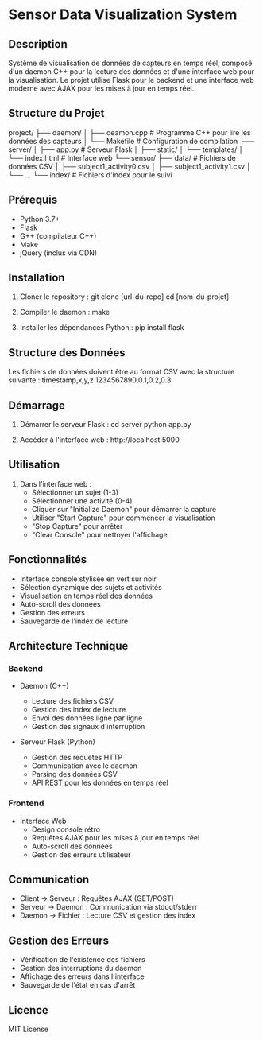 # Sensor Data Visualization System

## Description
Système de visualisation de données de capteurs en temps réel, composé d'un daemon C++ pour la lecture des données et d'une interface web pour la visualisation. Le projet utilise Flask pour le backend et une interface web moderne avec AJAX pour les mises à jour en temps réel.

## Structure du Projet
project/
├── daemon/
│   ├── deamon.cpp      # Programme C++ pour lire les données des capteurs
│   └── Makefile        # Configuration de compilation
├── server/
│   ├── app.py          # Serveur Flask
│   ├── static/
│   └── templates/
│       └── index.html  # Interface web
└── sensor/
    ├── data/           # Fichiers de données CSV
    │   ├── subject1_activity0.csv
    │   ├── subject1_activity1.csv
    │   └── ...
    └── index/          # Fichiers d'index pour le suivi

## Prérequis
- Python 3.7+
- Flask
- G++ (compilateur C++)
- Make
- jQuery (inclus via CDN)

## Installation
1. Cloner le repository :
git clone [url-du-repo]
cd [nom-du-projet]

2. Compiler le daemon :
make

3. Installer les dépendances Python :
pip install flask

## Structure des Données
Les fichiers de données doivent être au format CSV avec la structure suivante :
timestamp,x,y,z
1234567890,0.1,0.2,0.3

## Démarrage
1. Démarrer le serveur Flask :
cd server
python app.py

2. Accéder à l'interface web :
http://localhost:5000

## Utilisation
1. Dans l'interface web :
   - Sélectionner un sujet (1-3)
   - Sélectionner une activité (0-4)
   - Cliquer sur "Initialize Daemon" pour démarrer la capture
   - Utiliser "Start Capture" pour commencer la visualisation
   - "Stop Capture" pour arrêter
   - "Clear Console" pour nettoyer l'affichage

## Fonctionnalités
- Interface console stylisée en vert sur noir
- Sélection dynamique des sujets et activités
- Visualisation en temps réel des données
- Auto-scroll des données
- Gestion des erreurs
- Sauvegarde de l'index de lecture

## Architecture Technique

### Backend
- Daemon (C++)
  - Lecture des fichiers CSV
  - Gestion des index de lecture
  - Envoi des données ligne par ligne
  - Gestion des signaux d'interruption

- Serveur Flask (Python)
  - Gestion des requêtes HTTP
  - Communication avec le daemon
  - Parsing des données CSV
  - API REST pour les données en temps réel

### Frontend
- Interface Web
  - Design console rétro
  - Requêtes AJAX pour les mises à jour en temps réel
  - Auto-scroll des données
  - Gestion des erreurs utilisateur

## Communication
- Client → Serveur : Requêtes AJAX (GET/POST)
- Serveur → Daemon : Communication via stdout/stderr
- Daemon → Fichier : Lecture CSV et gestion des index

## Gestion des Erreurs
- Vérification de l'existence des fichiers
- Gestion des interruptions du daemon
- Affichage des erreurs dans l'interface
- Sauvegarde de l'état en cas d'arrêt


## Licence
MIT License
